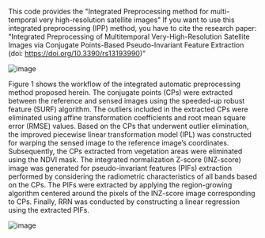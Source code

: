 This code provides the "Integrated Preprocessing method for multi-temporal very high-resolution satellite images" If you want to use this integrated preprocessing (IPP) method, you have to cite the research paper: "Integrated Preprocessing of Multitemporal Very-High-Resolution Satellite Images via Conjugate Points-Based Pseudo-Invariant Feature Extraction (doi: https://doi.org/10.3390/rs13193990)"  

![image](https://github.com/KThoney/Integrated_preprocessing_method/assets/106787991/7e5fb816-0dd6-46e5-a412-1ca1f2b1799e)

Figure 1 shows the workflow of the integrated automatic preprocessing method proposed herein. The conjugate points (CPs) were extracted between the reference and sensed images using the speeded-up robust feature (SURF) algorithm. The outliers included in the extracted CPs were eliminated using affine transformation coefficients and root mean square error (RMSE) values. Based on the CPs that underwent outlier elimination, the improved piecewise linear transformation model (IPL) was constructed for warping the sensed image to the reference image’s coordinates. Subsequently, the CPs extracted from vegetation areas were eliminated using the NDVI mask. The integrated normalization Z-score (INZ-score) image was generated for pseudo-invariant features (PIFs) extraction performed by considering the radiometric characteristics of all bands based on the CPs. The PIFs were extracted by applying the region-growing algorithm centered around the pixels of the INZ-score image corresponding to CPs. Finally, RRN was conducted by constructing a linear regression using the extracted PIFs.

![image](https://github.com/KThoney/Integrated_preprocessing_method/assets/106787991/96a1084e-ea34-4912-afba-b779e5bec82b)
